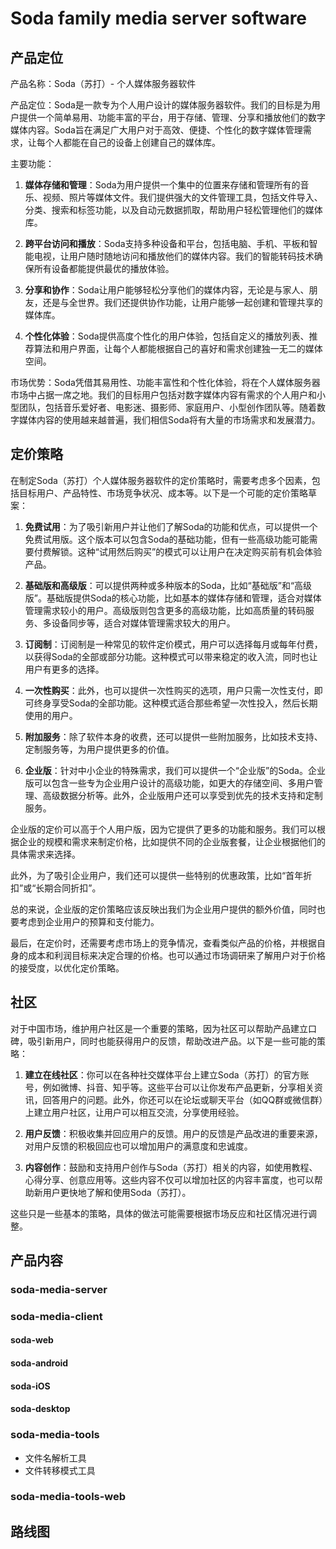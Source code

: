# Soda family media server software

## 产品定位

产品名称：Soda（苏打）- 个人媒体服务器软件

产品定位：Soda是一款专为个人用户设计的媒体服务器软件。我们的目标是为用户提供一个简单易用、功能丰富的平台，用于存储、管理、分享和播放他们的数字媒体内容。Soda旨在满足广大用户对于高效、便捷、个性化的数字媒体管理需求，让每个人都能在自己的设备上创建自己的媒体库。

主要功能：

1. **媒体存储和管理**：Soda为用户提供一个集中的位置来存储和管理所有的音乐、视频、照片等媒体文件。我们提供强大的文件管理工具，包括文件导入、分类、搜索和标签功能，以及自动元数据抓取，帮助用户轻松管理他们的媒体库。

2. **跨平台访问和播放**：Soda支持多种设备和平台，包括电脑、手机、平板和智能电视，让用户随时随地访问和播放他们的媒体内容。我们的智能转码技术确保所有设备都能提供最优的播放体验。

3. **分享和协作**：Soda让用户能够轻松分享他们的媒体内容，无论是与家人、朋友，还是与全世界。我们还提供协作功能，让用户能够一起创建和管理共享的媒体库。

4. **个性化体验**：Soda提供高度个性化的用户体验，包括自定义的播放列表、推荐算法和用户界面，让每个人都能根据自己的喜好和需求创建独一无二的媒体空间。

市场优势：Soda凭借其易用性、功能丰富性和个性化体验，将在个人媒体服务器市场中占据一席之地。我们的目标用户包括对数字媒体内容有需求的个人用户和小型团队，包括音乐爱好者、电影迷、摄影师、家庭用户、小型创作团队等。随着数字媒体内容的使用越来越普遍，我们相信Soda将有大量的市场需求和发展潜力。

## 定价策略

在制定Soda（苏打）个人媒体服务器软件的定价策略时，需要考虑多个因素，包括目标用户、产品特性、市场竞争状况、成本等。以下是一个可能的定价策略草案：

1. **免费试用**：为了吸引新用户并让他们了解Soda的功能和优点，可以提供一个免费试用版。这个版本可以包含Soda的基础功能，但有一些高级功能可能需要付费解锁。这种“试用然后购买”的模式可以让用户在决定购买前有机会体验产品。

2. **基础版和高级版**：可以提供两种或多种版本的Soda，比如“基础版”和“高级版”。基础版提供Soda的核心功能，比如基本的媒体存储和管理，适合对媒体管理需求较小的用户。高级版则包含更多的高级功能，比如高质量的转码服务、多设备同步等，适合对媒体管理需求较大的用户。

3. **订阅制**：订阅制是一种常见的软件定价模式，用户可以选择每月或每年付费，以获得Soda的全部或部分功能。这种模式可以带来稳定的收入流，同时也让用户有更多的选择。

4. **一次性购买**：此外，也可以提供一次性购买的选项，用户只需一次性支付，即可终身享受Soda的全部功能。这种模式适合那些希望一次性投入，然后长期使用的用户。

5. **附加服务**：除了软件本身的收费，还可以提供一些附加服务，比如技术支持、定制服务等，为用户提供更多的价值。

6. **企业版**：针对中小企业的特殊需求，我们可以提供一个“企业版”的Soda。企业版可以包含一些专为企业用户设计的高级功能，如更大的存储空间、多用户管理、高级数据分析等。此外，企业版用户还可以享受到优先的技术支持和定制服务。

企业版的定价可以高于个人用户版，因为它提供了更多的功能和服务。我们可以根据企业的规模和需求来制定价格，比如提供不同的企业版套餐，让企业根据他们的具体需求来选择。

此外，为了吸引企业用户，我们还可以提供一些特别的优惠政策，比如“首年折扣”或“长期合同折扣”。

总的来说，企业版的定价策略应该反映出我们为企业用户提供的额外价值，同时也要考虑到企业用户的预算和支付能力。

最后，在定价时，还需要考虑市场上的竞争情况，查看类似产品的价格，并根据自身的成本和利润目标来决定合理的价格。也可以通过市场调研来了解用户对于价格的接受度，以优化定价策略。

## 社区

对于中国市场，维护用户社区是一个重要的策略，因为社区可以帮助产品建立口碑，吸引新用户，同时也能获得用户的反馈，帮助改进产品。以下是一些可能的策略：

1. **建立在线社区**：你可以在各种社交媒体平台上建立Soda（苏打）的官方账号，例如微博、抖音、知乎等。这些平台可以让你发布产品更新，分享相关资讯，回答用户的问题。此外，你还可以在论坛或聊天平台（如QQ群或微信群）上建立用户社区，让用户可以相互交流，分享使用经验。

2. **用户反馈**：积极收集并回应用户的反馈。用户的反馈是产品改进的重要来源，对用户反馈的积极回应也可以增加用户的满意度和忠诚度。

3. **内容创作**：鼓励和支持用户创作与Soda（苏打）相关的内容，如使用教程、心得分享、创意应用等。这些内容不仅可以增加社区的内容丰富度，也可以帮助新用户更快地了解和使用Soda（苏打）。

这些只是一些基本的策略，具体的做法可能需要根据市场反应和社区情况进行调整。

## 产品内容

### soda-media-server

### soda-media-client

#### soda-web

#### soda-android

#### soda-iOS

#### soda-desktop

### soda-media-tools

- 文件名解析工具
- 文件转移模式工具

### soda-media-tools-web

## 路线图
